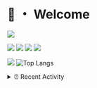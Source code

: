 # 👋 ・ Welcome
![](https://komarev.com/ghpvc/?username=Lorenzo0111)

![](https://img.shields.io/badge/Java-ED8B00?style=for-the-badge&logo=java&logoColor=white)
![](https://img.shields.io/badge/JavaScript-323330?style=for-the-badge&logo=javascript&logoColor=F7DF1E)
![](https://img.shields.io/badge/Node.js-339933?style=for-the-badge&logo=nodedotjs&logoColor=white)
![](https://img.shields.io/badge/React-20232A?style=for-the-badge&logo=react&logoColor=61DAFB)

[![](https://github-readme-stats.vercel.app/api?username=Lorenzo0111&show_icons=true&count_private=true)](https://github.com/Lorenzo0111)
![Top Langs](https://github-readme-stats.vercel.app/api/top-langs/?username=Lorenzo0111&layout=compact)

<details>
<summary>⏰ Recent Activity</summary>

<!--RECENT_ACTIVITY:start-->
1. ![issueClosed] **Issue closed:** [ZombieStriker/QualityArmory#207](https://github.com/ZombieStriker/QualityArmory/issues/207)
2. ![comment] **Commented:** [ZombieStriker/QualityArmory#207](https://github.com/ZombieStriker/QualityArmory/issues/207#issuecomment-974657945)
3. ![prMerged] **Pull request merged:** [Lorenzo0111/NodeBin#35](https://github.com/Lorenzo0111/NodeBin/pull/35)
4. ![prMerged] **Pull request merged:** [Lorenzo0111/NodeBin#34](https://github.com/Lorenzo0111/NodeBin/pull/34)
5. ![prMerged] **Pull request merged:** [Lorenzo0111/MultiLang#42](https://github.com/Lorenzo0111/MultiLang/pull/42)
6. ![prMerged] **Pull request merged:** [Lorenzo0111/MultiLang#44](https://github.com/Lorenzo0111/MultiLang/pull/44)
7. ![comment] **Commented:** [Lorenzo0111/MultiLang#44](https://github.com/Lorenzo0111/MultiLang/pull/44#issuecomment-971733435)
8. ![prMerged] **Pull request merged:** [Lorenzo0111/MultiLang#43](https://github.com/Lorenzo0111/MultiLang/pull/43)
9. ![comment] **Commented:** [Lorenzo0111/MultiLang#42](https://github.com/Lorenzo0111/MultiLang/pull/42#issuecomment-971733224)
10. ![prMerged] **Pull request merged:** [Lorenzo0111/NodeBin#33](https://github.com/Lorenzo0111/NodeBin/pull/33)
<!--RECENT_ACTIVITY:end-->


<!--RECENT_ACTIVITY:last_update-->
Last Updated: Sunday, November 21st, 2021, 12:17:09 PM
<!--RECENT_ACTIVITY:last_update_end-->
</details>

[issueOpened]: https://cdn.jsdelivr.net/gh/Readme-Workflows/Readme-Icons@main/icons/octicons/IssueOpenedOld.svg
[issueClosed]: https://cdn.jsdelivr.net/gh/Readme-Workflows/Readme-Icons@main/icons/octicons/IssueClosedOld.svg

[prOpened]: https://cdn.jsdelivr.net/gh/Readme-Workflows/Readme-Icons@main/icons/octicons/PullRequestOpened.svg
[prClosed]: https://cdn.jsdelivr.net/gh/Readme-Workflows/Readme-Icons@main/icons/octicons/PullRequestClosed.svg
[prMerged]: https://cdn.jsdelivr.net/gh/Readme-Workflows/Readme-Icons@main/icons/octicons/PullRequestMerged.svg

[comment]: https://cdn.jsdelivr.net/gh/Readme-Workflows/Readme-Icons@main/icons/octicons/Comment.svg

[changesRequested]: https://cdn.jsdelivr.net/gh/Readme-Workflows/Readme-Icons@main/icons/octicons/RequestedChanges.svg
[approved]: https://cdn.jsdelivr.net/gh/Readme-Workflows/Readme-Icons@main/icons/octicons/ApprovedChanges.svg

[repoCreated]: https://cdn.jsdelivr.net/gh/Readme-Workflows/Readme-Icons@main/icons/octicons/Repository.svg
[release]: https://cdn.jsdelivr.net/gh/Readme-Workflows/Readme-Icons@main/icons/octicons/Release.svg
[star]: https://cdn.jsdelivr.net/gh/Readme-Workflows/Readme-Icons@main/icons/octicons/StarredRepository.svg
[wiki]: https://cdn.jsdelivr.net/gh/Readme-Workflows/Readme-Icons@main/icons/octicons/Wiki.svg
[fork]: https://cdn.jsdelivr.net/gh/Readme-Workflows/Readme-Icons@main/icons/octicons/ForkedRepository.svg
[people]: https://cdn.jsdelivr.net/gh/Readme-Workflows/Readme-Icons@main/icons/octicons/People.svg
